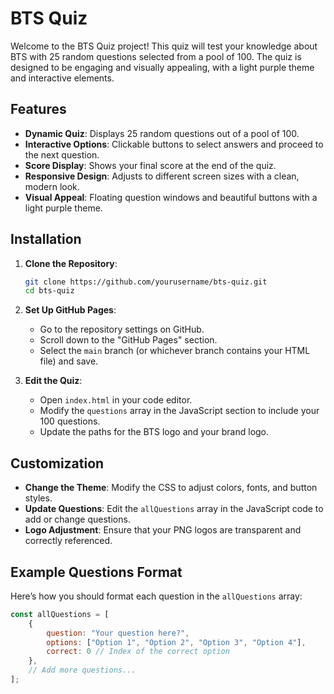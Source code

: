 # BTS Quiz

Welcome to the BTS Quiz project! This quiz will test your knowledge about BTS with 25 random questions selected from a pool of 100. The quiz is designed to be engaging and visually appealing, with a light purple theme and interactive elements.

## Features

- **Dynamic Quiz**: Displays 25 random questions out of a pool of 100.
- **Interactive Options**: Clickable buttons to select answers and proceed to the next question.
- **Score Display**: Shows your final score at the end of the quiz.
- **Responsive Design**: Adjusts to different screen sizes with a clean, modern look.
- **Visual Appeal**: Floating question windows and beautiful buttons with a light purple theme.

## Installation

1. **Clone the Repository**:

    ```bash
    git clone https://github.com/yourusername/bts-quiz.git
    cd bts-quiz
    ```

2. **Set Up GitHub Pages**:

    - Go to the repository settings on GitHub.
    - Scroll down to the "GitHub Pages" section.
    - Select the `main` branch (or whichever branch contains your HTML file) and save.

3. **Edit the Quiz**:

    - Open `index.html` in your code editor.
    - Modify the `questions` array in the JavaScript section to include your 100 questions.
    - Update the paths for the BTS logo and your brand logo.

## Customization

- **Change the Theme**: Modify the CSS to adjust colors, fonts, and button styles.
- **Update Questions**: Edit the `allQuestions` array in the JavaScript code to add or change questions.
- **Logo Adjustment**: Ensure that your PNG logos are transparent and correctly referenced.

## Example Questions Format

Here’s how you should format each question in the `allQuestions` array:

```javascript
const allQuestions = [
    {
        question: "Your question here?",
        options: ["Option 1", "Option 2", "Option 3", "Option 4"],
        correct: 0 // Index of the correct option
    },
    // Add more questions...
];
